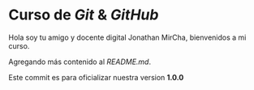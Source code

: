 # Curso de _Git_ & _GitHub_

Hola soy tu amigo y docente digital Jonathan MirCha, bienvenidos a mi curso.

Agregando más contenido al _README.md_.

Este commit es para oficializar nuestra version **1.0.0**
